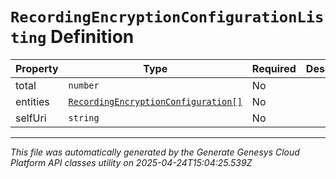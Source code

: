 # `RecordingEncryptionConfigurationListing` Definition

| Property | Type | Required | Description |
|----------|------|----------|-------------|
| total | `number` | No |  |
| entities | [`RecordingEncryptionConfiguration[]`](recordingencryptionconfiguration-definition.md) | No |  |
| selfUri | `string` | No |  |

---

*This file was automatically generated by the Generate Genesys Cloud Platform API classes utility on 2025-04-24T15:04:25.539Z*
